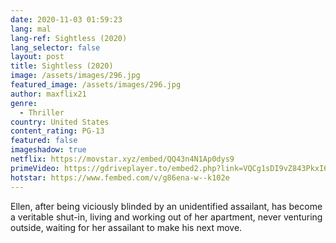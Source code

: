 ```yaml
---
date: 2020-11-03 01:59:23
lang: mal
lang-ref: Sightless (2020)
lang_selector: false
layout: post
title: Sightless (2020)
image: /assets/images/296.jpg
featured_image: /assets/images/296.jpg
author: maxflix21
genre:
  - Thriller
country: United States
content_rating: PG-13
featured: false
imageshadow: true
netflix: https://movstar.xyz/embed/QQ43n4N1Ap0dys9
primeVideo: https://gdriveplayer.to/embed2.php?link=VQCg1sDI9vZ843PkxI6GLw2zIjd%252FUCicQu6Sip%252FPQgNZfVvS%252BByFxfeRRfsWY8dVRifNjf8%252BBemRpnbfY63%252BOZ1LdmZ6q0QsF2VSfvL%252FiB0nr3TaeNc%252BpdI9B88IiWIiDOZ%252FdHSsLM%252FuMKa7QUCUYCDi1HYOs%252BXsb%252Fyr%252FRkOfypJZI5yUu07HJ4EpHVaQZlnA%253D
hotstar: https://www.fembed.com/v/g86ena-w--k102e
---
```

Ellen, after being viciously blinded by an unidentified assailant, has become a veritable shut-in, living and working out of her apartment, never venturing outside, waiting for her assailant to make his next move.